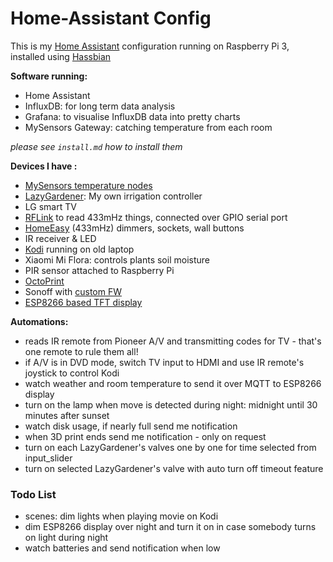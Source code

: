 # Home-Assistant Config 
This is my [Home Assistant](https://home-assistant.io/) configuration running on Raspberry Pi 3, installed using [Hassbian](https://home-assistant.io/getting-started/hassbian-installation/)

**Software running:**
- Home Assistant
- InfluxDB: for long term data analysis
- Grafana: to visualise InfluxDB data into pretty charts
- MySensors Gateway: catching temperature from each room

*please see `install.md` how to install them*


**Devices I have :**
- [MySensors temperature nodes](../../../MySLipo)
- [LazyGardener](../../../LazyGardener): My own irrigation controller
- LG smart TV
- [RFLink](http://www.nemcon.nl/blog2/) to read 433mHz things, connected over GPIO serial port
- [HomeEasy](http://service.smartwares.eu/) (433mHz) dimmers, sockets, wall buttons
- IR receiver & LED
- [Kodi](https://kodi.tv/) running on old laptop 
- Xiaomi Mi Flora: controls plants soil moisture
- PIR sensor attached to Raspberry Pi
- [OctoPrint](http://octoprint.org/)
- Sonoff with [custom FW](../../../MQTT-relay)
- [ESP8266 based TFT display](../../../MQTT-weather-display)

**Automations:**
- reads IR remote from Pioneer A/V and transmitting codes for TV - that's one remote to rule them all!
- if A/V is in DVD mode, switch TV input to HDMI and use IR remote's joystick to control Kodi
- watch weather and room temperature to send it over MQTT to ESP8266 display
- turn on the lamp when move is detected during night: midnight until 30 minutes after sunset
- watch disk usage, if nearly full send me notification
- when 3D print ends send me notification - only on request
- turn on each LazyGardener's valves one by one for time selected from input_slider
- turn on selected LazyGardener's valve with auto turn off timeout feature

### Todo List
- scenes: dim lights when playing movie on Kodi
- dim ESP8266 display over night and turn it on in case somebody turns on light during night
- watch batteries and send notification when low

